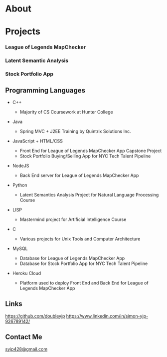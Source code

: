 # About

# Projects

### League of Legends MapChecker

### Latent Semantic Analysis

### Stock Portfolio App

## Programming Languages

* C++
	* Majority of CS Coursework at Hunter College

* Java
	* Spring MVC + J2EE Training by Quintrix Solutions Inc.

* JavaScript + HTML/CSS
	* Front End for League of Legends MapChecker App Capstone Project
	* Stock Portfolio Buying/Selling App for NYC Tech Talent Pipeline

* NodeJS
	* Back End server for League of Legends MapChecker App

* Python
	* Latent Semantics Analysis Project for Natural Language Processing Course

* LISP
	* Mastermind project for Artificial Intelligence Course

* C
	* Various projects for Unix Tools and Computer Architecture

* MySQL
	* Database for League of Legends MapChecker App
	* Database for Stock Portfolio App for NYC Tech Talent Pipeline

* Heroku Cloud
	* Platform used to deploy Front End and Back End for League of Legends MapChecker App

## Links

https://github.com/doubleyip
https://www.linkedin.com/in/simon-yip-926789142/

## Contact Me

syip428@gmail.com